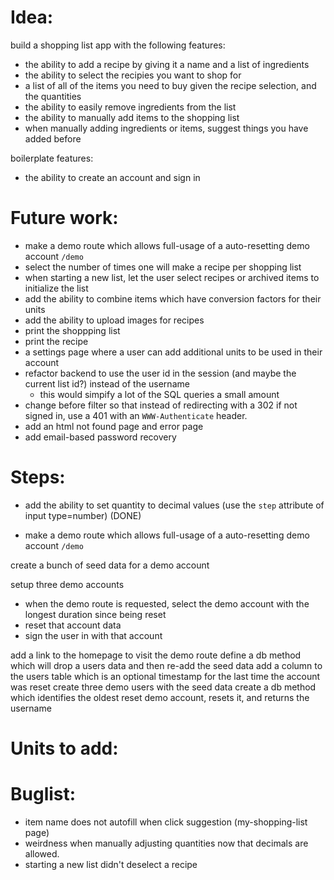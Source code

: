 # Idea:
build a shopping list app with the following features:
- the ability to add a recipe by giving it a name and a list of ingredients
- the ability to select the recipies you want to shop for
- a list of all of the items you need to buy given the recipe selection, and the quantities
- the ability to easily remove ingredients from the list
- the ability to manually add items to the shopping list
- when manually adding ingredients or items, suggest things you have added before

boilerplate features:
- the ability to create an account and sign in


# Future work:
- make a demo route which allows full-usage of a auto-resetting demo account `/demo`
- select the number of times one will make a recipe per shopping list
- when starting a new list, let the user select recipes or archived items to initialize the list
- add the ability to combine items which have conversion factors for their units
- add the ability to upload images for recipes
- print the shoppping list
- print the recipe
- a settings page where a user can add additional units to be used in their account
- refactor backend to use the user id in the session (and maybe the current list id?) instead of the username
  - this would simpify a lot of the SQL queries a small amount
- change before filter so that instead of redirecting with a 302 if not signed in, use a 401 with an `WWW-Authenticate` header.
- add an html not found page and error page
- add email-based password recovery


# Steps:
- add the ability to set quantity to decimal values (use the `step` attribute of input type=number)  (DONE)


- make a demo route which allows full-usage of a auto-resetting demo account `/demo`


create a bunch of seed data for a demo account

setup three demo accounts
- when the demo route is requested, select the demo account with the longest duration since being reset
- reset that account data
- sign the user in with that account

add a link to the homepage to visit the demo route
define a db method which will drop a users data and then re-add the seed data
add a column to the users table which is an optional timestamp for the last time the account was reset
create three demo users with the seed data
create a db method which identifies the oldest reset demo account, resets it, and returns the username


# Units to add:




# Buglist:

- item name does not autofill when click suggestion (my-shopping-list page)
- weirdness when manually adjusting quantities now that decimals are allowed.
- starting a new list didn't deselect a recipe






